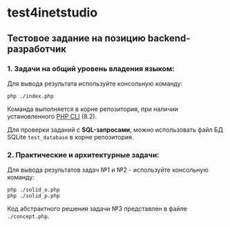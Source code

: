 # test4inetstudio

## Тестовое задание на позицию backend-разработчик

### 1. Задачи на общий уровень владения языком:

Для вывода результата используйте консольную команду:

```
php ./index.php
```

Команда выполняется в корне репозитория, при наличии установленного <a href="https://www.php.net/manual/ru/features.commandline.usage.php">PHP CLI</a> (8.2).

Для проверки заданий с **SQL-запросами**, можно использовать файл БД SQLite ``test_database`` в корне репозитория.

### 2. Практические и архитектурные задачи:

Для вывода результатов задач №1 и №2 - используйте консольную команду:

```
php ./solid_o.php
php ./solid_p.php
```

Код абстрактного решения задачи №3 представлен в файле ``./concept.php``.
